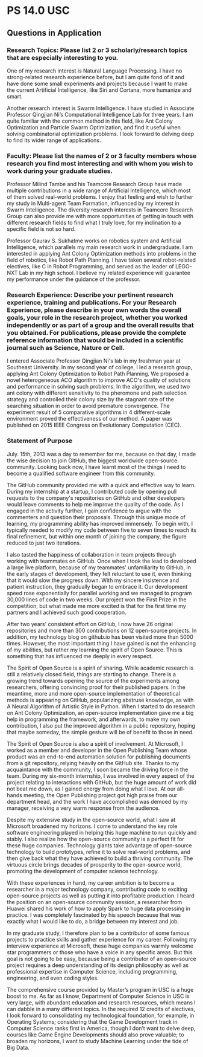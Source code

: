 # PS 14.0 USC

## Questions in Application

### Research Topics: Please list 2 or 3 scholarly/research topics that are especially interesting to you.

One of my research interest is Natural Language Processing. I have no strong-related research experience before, but I am quite fond of it and have done some small experiments and projects because I want to make the current Artificial Intelligence, like Siri and Cortana, more humanize and smart.

Another research interest is Swarm Intelligence. I have studied in Associate Professor Qingjian Ni’s Computational Intelligence Lab for three years. I am quite familiar with the common method in this field, like Ant Colony Optimization and Particle Swarm Optimization, and find it useful when solving combinatorial optimization problems. I look forward to delving deep to find its wider range of applications.

### Faculty: Please list the names of 2 or 3 faculty members whose research you find most interesting and with whom you wish to work during your graduate studies.

Professor Milind Tambe and his Teamcore Research Group have made multiple contributions in a wide range of Artificial Intelligence, which most of them solved real-world problems. I enjoy that feeling and wish to further my study in Multi-agent Team Formation, influenced by my interest in Swarm Intelligence. The diversity research interests in Teamcore Research Group can also provide me with more opportunities of getting in touch with different research fields to find what I truly love, for my inclination to a specific field is not so hard.

Professor Gaurav S. Sukhatme works on robotics system and Artificial Intelligence, which parallels my main research work in undergraduate. I am interested in applying Ant Colony Optimization methods into problems in the field of robotics, like Robot Path Planning. I have taken several robot-related electives, like C in Robot Programming, and served as the leader of LEGO-NXT Lab in my high school. I believe my related experience will guarantee my performance under the guidance of the professor.

### Research Experience: Describe your pertinent research experience, training and publications. For your Research Experience, please describe in your own words the overall goals, your role in the research project, whether you worked independently or as part of a group and the overall results that you obtained. For publications, please provide the complete reference information that would be included in a scientific journal such as Science, Nature or Cell.

I entered Associate Professor Qingjian Ni's lab in my freshman year at Southeast University. In my second year of college, I led a research group, applying Ant Colony Optimization to Robot Path Planning. We proposed a novel heterogeneous ACO algorithm to improve ACO's quality of solutions and performance in solving such problems. In the algorithm, we used two ant colony with different sensitivity to the pheromone and path selection strategy and controlled their colony size by the stagnant rate of the searching situation in order to avoid premature convergence. The experiment result of 5 comparative algorithms in 4 different-scale environment proved the effectiveness of our method. A paper was published on 2015 IEEE Congress on Evolutionary Computation (CEC).

### Statement of Purpose

July. 15th, 2013 was a day to remember for me, because on that day, I made the wise decision to join GitHub, the biggest worldwide open-source community. Looking back now, I have learnt most of the things I need to become a qualified software engineer from this community.

The GitHub community provided me with a quick and effective way to learn. During my internship at a startup, I contributed code by opening pull requests to the company's repositories on GitHub and other developers would leave comments to help me improve the quality of the code. As I engaged in the activity further, I gain confidence to argue with the commenters and question their proposals. Through this unique mode of learning, my programming ability has improved immensely. To begin with, I typically needed to modify my code between five to seven times to reach its final refinement, but within one month of joining the company, the figure reduced to just two iterations.

I also tasted the happiness of collaboration in team projects through working with teammates on GitHub. Once when I took the lead to developed a large live platform, because of my teammates' unfamiliarity to GitHub, in the early stages of development, they felt reluctant to use it, even thinking that it would slow the progress down. With my sincere insistence and patient instruction, they gradually began to embrace it. Our development speed rose exponentially for parallel working and we managed to program 30,000 lines of code in two weeks. Our project won the First Prize in the competition, but what made me more excited is that for the first time my partners and I achieved such good cooperation.

After two years' consistent effort on GitHub, I now have 26 original repositories and more than 300 contributions on 12 open-source projects. In addition, my technology blog on github.io has been visited more than 5000 times. However, the most important thing I have gained is not the enhancing of my abilities, but rather my learning the spirit of Open Source. This is something that has influenced me deeply in every respect.

The Spirit of Open Source is a spirit of sharing. While academic research is still a relatively closed field, things are starting to change. There is a growing trend towards opening the source of the experiments among researchers, offering convincing proof for their published papers. In the meantime, more and more open-source implementation of theoretical methods is appearing on GitHub, popularizing abstruse knowledge, as with A Neural Algorithm of Artistic Style in Python. When I started to do research on Ant Colony Optimization, an open-source implementation gave me a big help in programming the framework, and afterwards, to make my own contribution, I also put the improved algorithm in a public repository, hoping that maybe someday, the simple gesture will be of benefit to those in need.

The Spirit of Open Source is also a spirit of involvement. At Microsoft, I worked as a member and developer in the Open Publishing Team whose product was an end-to-end automation solution for publishing documents from a git repository, relying heavily on the GitHub site. Thanks to my acquaintance with the community, I soon became the driving force in the team. During my six-month internship, I was involved in every aspect of the project relating to interactions with GitHub, but the huge amount of work did not beat me down, as I gained energy from doing what I love. At our all-hands meeting, the Open Publishing project got high praise from our department head, and the work I have accomplished was demoed by my manager, receiving a very warm response from the audience.

Despite my extensive study in the open-source world, what I saw at Microsoft broadened my horizons. I come to understand the key role software engineering played in helping this huge machine to run quickly and stably. I also realize how the open-source community is a perfect fit for these huge companies. Technology giants take advantage of open-source technology to build prototypes, refine it to solve real-world problems, and then give back what they have achieved to build a thriving community. The virtuous circle brings decades of prosperity to the open-source world, promoting the development of computer science technology.

With these experiences in hand, my career ambition is to become a researcher in a major technology company, contributing code to exciting open-source projects as well as putting it into profitable production. I heard the position on an open-source community session, a researcher from Huawei shared his work of how to apply Spark to huge data processing in practice. I was completely fascinated by his speech because that was exactly what I would like to do, a bridge between my interest and job.

In my graduate study, I therefore plan to be a contributor of some famous projects to practice skills and gather experience for my career. Following my interview experience at Microsoft, these huge companies warmly welcome star programmers or those who have a voice in any specific areas. But this goal is not going to be easy, because being a contributor of an open-source project requires a deep understanding of its design philosophy as well as professional expertise in Computer Science, including programming, engineering, and even coding styles.

The comprehensive course provided by Master’s program in USC is a huge boost to me. As far as I know, Department of Computer Science in USC is very large, with abundant education and research resources, which means I can dabble in a many different topics. In the required 12 credits of electives, I look forward to consolidating my technological foundation, for example, in Operating Systems; considering that the Game Development track in Computer Science ranks first in America, though I don’t want to delve deep, courses like Game Engine Developments should also prove valuable; to broaden my horizons, I want to study Machine Learning under the tide of Big Data.
